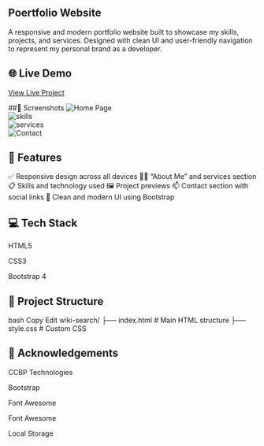 ## Poertfolio Website
A responsive and modern portfolio website built to showcase my skills, projects, and services. Designed with clean UI and user-friendly navigation to represent my personal brand as a developer.

## 🌐 Live Demo
[View Live Project](https://drive.google.com/file/d/1gMqqZ_ZeR_jkPgEZpN-KmnQPEFUgBWS9/view?usp=drive_link)

##📸 Screenshots
![Home Page](https://res.cloudinary.com/dwrt0nczc/image/upload/v1754552145/Screenshot_2025-08-07_130326_fpwawm.png)  
![skills](https://res.cloudinary.com/dwrt0nczc/image/upload/v1754552162/Screenshot_2025-08-07_130347_mpruw7.png)  
![services](https://res.cloudinary.com/dwrt0nczc/image/upload/v1754552162/Screenshot_2025-08-07_130419_v1taxq.png)  
![Contact](https://res.cloudinary.com/dwrt0nczc/image/upload/v1754552163/Screenshot_2025-08-07_130403_uatyzv.png)

## 📁 Features

✅ Responsive design across all devices
🧑‍💻 “About Me” and services section
📋 Skills and technology used
🖼️ Project previews
📫 Contact section with social links
🎨 Clean and modern UI using Bootstrap

## 💻 Tech Stack
HTML5

CSS3

Bootstrap 4

## 📂 Project Structure
bash
Copy
Edit
wiki-search/
├── index.html       # Main HTML structure
├── style.css        # Custom CSS

## 🙏 Acknowledgements

CCBP Technologies

Bootstrap

Font Awesome



Font Awesome

Local Storage
